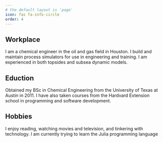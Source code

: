 ```yaml
---
# the default layout is 'page'
icon: fas fa-info-circle
order: 4
---
```


## Workplace
I am a chemical engineer in the oil and gas field in Houston. I build and maintain process simulators for use in engineering and training. I am experienced in both topsides and subsea dynamic models. 

## Eduction
Obtained my BSc in Chemical Engineering from the University of Texas at Austin in 2011. I have also taken courses from the Hardvard Extension school in programming and software development. 

## Hobbies
I enjoy reading, watching movies and television, and tinkering with technology. I am currently trying to learn the Julia programming language

